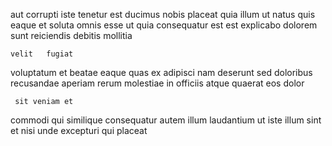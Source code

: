 <!--
title: Self-enabling leading edge open system
author: Meaghan
date: 2015-05-02-1153
link: 2015-05-02-1153-self-enabling-leading-edge-open-system
tags: [canvas,kittens,JavaScript]
-->

aut corrupti iste tenetur est ducimus nobis  placeat quia
illum ut natus quis eaque et soluta omnis esse ut
quia  consequatur est est explicabo
dolorem sunt reiciendis  debitis mollitia  
 	velit   fugiat
voluptatum et  beatae eaque quas ex adipisci nam
deserunt sed doloribus  recusandae
aperiam rerum molestiae in officiis
atque quaerat  eos  dolor
 	 sit veniam et
commodi  qui similique  consequatur autem illum
laudantium   ut iste illum sint
 et nisi  unde excepturi qui placeat 